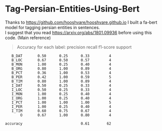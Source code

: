# Tag-Persian-Entities-Using-Bert
Thanks to https://github.com/hooshvare/hooshvare.github.io I built a fa-bert model for tagging persian entities in sentences.
<br>I suggest that you read https://arxiv.org/abs/1801.09936 before using this code. (Main reference)
> Accuracy for each label:
>               precision    recall  f1-score   support

       B_DAT       0.50      0.25      0.33         4
       B_LOC       0.67      0.50      0.57         4
       B_MON       1.00      0.25      0.40         4
       B_ORG       0.80      1.00      0.89         4
       B_PCT       0.36      1.00      0.53         4
       B_PER       0.42      1.00      0.59         5
       B_TIM       0.80      1.00      0.89         4
       I_DAT       0.50      0.25      0.33         4
       I_LOC       0.50      0.25      0.33         4
       I_MON       1.00      0.25      0.40         4
       I_ORG       1.00      0.25      0.40         4
       I_PCT       1.00      1.00      1.00         5
       I_PER       1.00      0.25      0.40         4
       I_TIM       0.60      0.75      0.67         4
           O       0.67      1.00      0.80         4
           
    accuracy                           0.61        62

